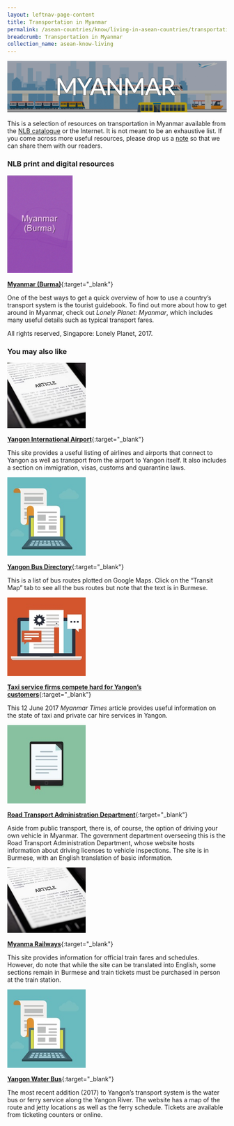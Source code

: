 ```yaml
---
layout: leftnav-page-content
title: Transportation in Myanmar
permalink: /asean-countries/know/living-in-asean-countries/transportation-in-myanmar/
breadcrumb: Transportation in Myanmar
collection_name: asean-know-living
---
```


<img src="/images/asean-living/Transportation-Myanmar.jpg" alt="Transportation Myanmar banner" style="width:800px;" />

 This is a selection of resources on transportation in Myanmar available from the [NLB catalogue](http://catalogue.nlb.gov.sg/) or the Internet.  It is not meant to be an exhaustive list. If you come across more useful resources, please drop us a [note](http://www.eyeonasia.sg/contact/) so that we can share them with our readers.

### **NLB print and digital resources**

<img src="/images/book-covers/Myanmar-Burma-2017.png" style="width:150px;" />

[**Myanmar (Burma)**](http://eservice.nlb.gov.sg/item_holding.aspx?bid=7085951){:target="_blank"}

One of the best ways to get a quick overview of how to use a country’s transport system is the tourist guidebook. To find out more about how to get around in Myanmar, check out *Lonely Planet: Myanmar*, which includes many useful details such as typical transport fares.

All rights reserved, Singapore: Lonely Planet, 2017.

### **You may also like**

<img src="/images/resources/Article 3.jpg" style="width:180px;" />

[**Yangon International Airport**](http://yangonairport.aero/){:target="_blank"}

This site provides a useful listing of airlines and airports that connect to Yangon as well as transport from the airport to Yangon itself. It also includes a section on immigration, visas, customs and quarantine laws.

<img src="/images/resources/Article 1.jpg" style="width:180px;" />

[**Yangon Bus Directory**](http://ygnbusdirectory.com/){:target="_blank"}

This is a list of bus routes plotted on Google Maps. Click on the “Transit Map” tab to see all the bus routes but note that the text is in Burmese.

<img src="/images/resources/Article 4.jpg" style="width:180px;" />

[**Taxi service firms compete hard for Yangon’s customers**](https://www.mmtimes.com/business/26348-taxi-service-firms-compete-hard-for-yangon-s-customers.html){:target="_blank"}

This 12 June 2017 *Myanmar Times* article provides useful information on the state of taxi and private car hire services in Yangon.

<img src="/images/resources/Article 2.jpg" style="width:180px;" />

[**Road Transport Administration Department**](http://www.myanmarrtad.com/){:target="_blank"}

Aside from public transport, there is, of course, the option of driving your own vehicle in Myanmar. The government department overseeing this is the Road Transport Administration Department, whose website hosts information about driving licenses to vehicle inspections. The site is in Burmese, with an English translation of basic information.

<img src="/images/resources/Article 3.jpg" style="width:180px;" />

[**Myanma Railways**](http://www.myanmarailways1877.com/){:target="_blank"}

This site provides information for official train fares and schedules. However, do note that while the site can be translated into English, some sections remain in Burmese and train tickets must be purchased in person at the train station.

<img src="/images/resources/Article 1.jpg" style="width:180px;" />

[**Yangon Water Bus**](http://www.yangonwaterbus.com/){:target="_blank"}

The most recent addition (2017) to Yangon’s transport system is the water bus or ferry service along the Yangon River. The website has a map of the route and jetty locations as well as the ferry schedule. Tickets are available from ticketing counters or online.

